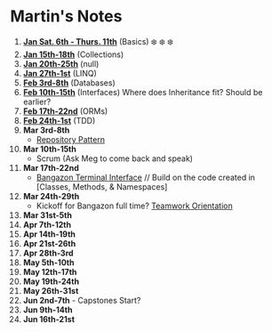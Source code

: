 # Martin's Notes

1. **[Jan Sat. 6th - Thurs. 11th](https://github.com/nss-evening-cohort-06/notes/blob/master/weeks/Week1.md)** (Basics) :snowflake: :snowflake: :snowflake:
1. **[Jan 15th-18th](https://github.com/nss-evening-cohort-06/notes/blob/master/weeks/Week2.md)** (Collections)
1. **[Jan 20th-25th](d0eab6afadac60f20f8afcdcda048f5f#file-week3-md)** (null)
1. **[Jan 27th-1st](d0eab6afadac60f20f8afcdcda048f5f#file-week4-md)** (LINQ)
1. **[Feb 3rd-8th](d0eab6afadac60f20f8afcdcda048f5f#file-week5-md)** (Databases)
1. **[Feb 10th-15th](d0eab6afadac60f20f8afcdcda048f5f#file-week6-md)** (Interfaces) Where does Inheritance fit? Should be earlier?
1. **[Feb 17th-22nd](d0eab6afadac60f20f8afcdcda048f5f#file-week7-md)** (ORMs)
1. **[Feb 24th-1st](d0eab6afadac60f20f8afcdcda048f5f#file-week8-md)** (TDD)
1. **Mar 3rd-8th**
	- [Repository Pattern](https://github.com/nss-evening-cohort-06/bangazon-inc/blob/master/concepts/data-access/repository-pattern.md)
1. **Mar 10th-15th**
	- Scrum (Ask Meg to come back and speak)
1. **Mar 17th-22nd**
	- [Bangazon Terminal Interface](https://github.com/nss-evening-cohort-06/bangazon-inc/blob/master/projects/BANGAZON_TERMINAL_INTERFACE.md) // Build on the code created in [Classes, Methods, & Namespaces]
1. **Mar 24th-29th**
	- Kickoff for Bangazon full time?
		[Teamwork Orientation](https://github.com/nashville-software-school/teamwork-orientation)
1. **Mar 31st-5th**
1. **Apr 7th-12th**
1. **Apr 14th-19th**
1. **Apr 21st-26th**
1. **Apr 28th-3rd**
1. **May 5th-10th**
1. **May 12th-17th**
1. **May 19th-24th**
1. **May 26th-31st**
1. **Jun 2nd-7th** - Capstones Start?
1. **Jun 9th-14th**
1. **Jun 16th-21st**
